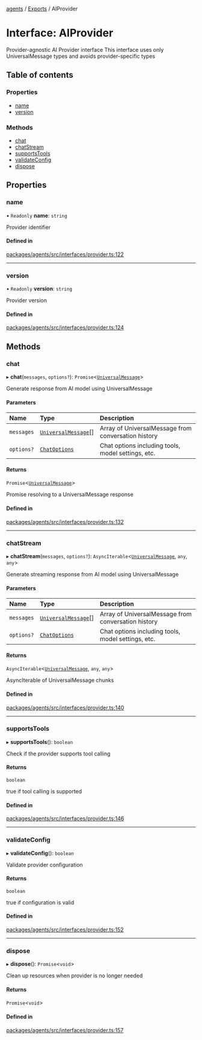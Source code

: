 <!-- 
 ⚠️  AUTO-GENERATED FILE - DO NOT EDIT MANUALLY
 This file is automatically generated by scripts/docs-generator.js
 To make changes, edit the source TypeScript files or update the generator script
-->

[agents](../../) / [Exports](../modules) / AIProvider

# Interface: AIProvider

Provider-agnostic AI Provider interface
This interface uses only UniversalMessage types and avoids provider-specific types

## Table of contents

### Properties

- [name](AIProvider#name)
- [version](AIProvider#version)

### Methods

- [chat](AIProvider#chat)
- [chatStream](AIProvider#chatstream)
- [supportsTools](AIProvider#supportstools)
- [validateConfig](AIProvider#validateconfig)
- [dispose](AIProvider#dispose)

## Properties

### name

• `Readonly` **name**: `string`

Provider identifier

#### Defined in

[packages/agents/src/interfaces/provider.ts:122](https://github.com/woojubb/robota/blob/d84cd2e1e6915e9f7e9aff8f9b06df02e55c139b/packages/agents/src/interfaces/provider.ts#L122)

___

### version

• `Readonly` **version**: `string`

Provider version

#### Defined in

[packages/agents/src/interfaces/provider.ts:124](https://github.com/woojubb/robota/blob/d84cd2e1e6915e9f7e9aff8f9b06df02e55c139b/packages/agents/src/interfaces/provider.ts#L124)

## Methods

### chat

▸ **chat**(`messages`, `options?`): `Promise`\<[`UniversalMessage`](../modules#universalmessage)\>

Generate response from AI model using UniversalMessage

#### Parameters

| Name | Type | Description |
| :------ | :------ | :------ |
| `messages` | [`UniversalMessage`](../modules#universalmessage)[] | Array of UniversalMessage from conversation history |
| `options?` | [`ChatOptions`](ChatOptions) | Chat options including tools, model settings, etc. |

#### Returns

`Promise`\<[`UniversalMessage`](../modules#universalmessage)\>

Promise resolving to a UniversalMessage response

#### Defined in

[packages/agents/src/interfaces/provider.ts:132](https://github.com/woojubb/robota/blob/d84cd2e1e6915e9f7e9aff8f9b06df02e55c139b/packages/agents/src/interfaces/provider.ts#L132)

___

### chatStream

▸ **chatStream**(`messages`, `options?`): `AsyncIterable`\<[`UniversalMessage`](../modules#universalmessage), `any`, `any`\>

Generate streaming response from AI model using UniversalMessage

#### Parameters

| Name | Type | Description |
| :------ | :------ | :------ |
| `messages` | [`UniversalMessage`](../modules#universalmessage)[] | Array of UniversalMessage from conversation history |
| `options?` | [`ChatOptions`](ChatOptions) | Chat options including tools, model settings, etc. |

#### Returns

`AsyncIterable`\<[`UniversalMessage`](../modules#universalmessage), `any`, `any`\>

AsyncIterable of UniversalMessage chunks

#### Defined in

[packages/agents/src/interfaces/provider.ts:140](https://github.com/woojubb/robota/blob/d84cd2e1e6915e9f7e9aff8f9b06df02e55c139b/packages/agents/src/interfaces/provider.ts#L140)

___

### supportsTools

▸ **supportsTools**(): `boolean`

Check if the provider supports tool calling

#### Returns

`boolean`

true if tool calling is supported

#### Defined in

[packages/agents/src/interfaces/provider.ts:146](https://github.com/woojubb/robota/blob/d84cd2e1e6915e9f7e9aff8f9b06df02e55c139b/packages/agents/src/interfaces/provider.ts#L146)

___

### validateConfig

▸ **validateConfig**(): `boolean`

Validate provider configuration

#### Returns

`boolean`

true if configuration is valid

#### Defined in

[packages/agents/src/interfaces/provider.ts:152](https://github.com/woojubb/robota/blob/d84cd2e1e6915e9f7e9aff8f9b06df02e55c139b/packages/agents/src/interfaces/provider.ts#L152)

___

### dispose

▸ **dispose**(): `Promise`\<`void`\>

Clean up resources when provider is no longer needed

#### Returns

`Promise`\<`void`\>

#### Defined in

[packages/agents/src/interfaces/provider.ts:157](https://github.com/woojubb/robota/blob/d84cd2e1e6915e9f7e9aff8f9b06df02e55c139b/packages/agents/src/interfaces/provider.ts#L157)
